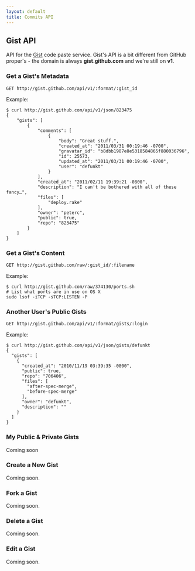```yaml
---
layout: default
title: Commits API
---
```


## Gist API ##

API for the [Gist](http://gist.github.com) code paste
service. Gist's API is a bit different from GitHub proper's - the
domain is always **gist.github.com** and we're still on **v1**.

### Get a Gist's Metadata ###

    GET http://gist.github.com/api/v1/:format/:gist_id

Example:

    $ curl http://gist.github.com/api/v1/json/823475
    {
        "gists": [
            {
                "comments": [
                    {
                        "body": "Great stuff.",
                        "created_at": "2011/03/31 00:19:46 -0700",
                        "gravatar_id": "b8dbb1987e8e5318584865f880036796",
                        "id": 25573,
                        "updated_at": "2011/03/31 00:19:46 -0700",
                        "user": "defunkt"
                    }
                ],
                "created_at": "2011/02/11 19:39:21 -0800",
                "description": "I can't be bothered with all of these fancy…",
                "files": [
                    "deploy.rake"
                ],
                "owner": "peterc",
                "public": true,
                "repo": "823475"
            }
        ]
    }

### Get a Gist's Content ###

    GET http://gist.github.com/raw/:gist_id/:filename

Example:

    $ curl http://gist.github.com/raw/374130/ports.sh
    # List what ports are in use on OS X
    sudo lsof -iTCP -sTCP:LISTEN -P

### Another User's Public Gists ###

    GET http://gist.github.com/api/v1/:format/gists/:login

Example:

    $ curl http://gist.github.com/api/v1/json/gists/defunkt
    {
      "gists": [
        {
          "created_at": "2010/11/19 03:39:35 -0800",
          "public": true,
          "repo": "706406",
          "files": [
            "after-spec-merge",
            "before-spec-merge"
          ],
          "owner": "defunkt",
          "description": ""
        }
      ]
    }

### My Public & Private Gists ###

Coming soon

### Create a New Gist ###

Coming soon.

### Fork a Gist ###

Coming soon.

### Delete a Gist ###

Coming soon.

### Edit a Gist ###

Coming soon.
